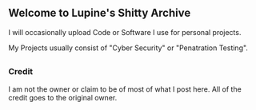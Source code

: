 ## Welcome to Lupine's Shitty Archive

I will occasionally upload Code or Software I use for personal projects.

My Projects usually consist of "Cyber Security" or "Penatration Testing".
 
## 

## 

##

##

##

##

### Credit

I am not the owner or claim to be of most of what I post here. All of the credit goes to the original owner.

